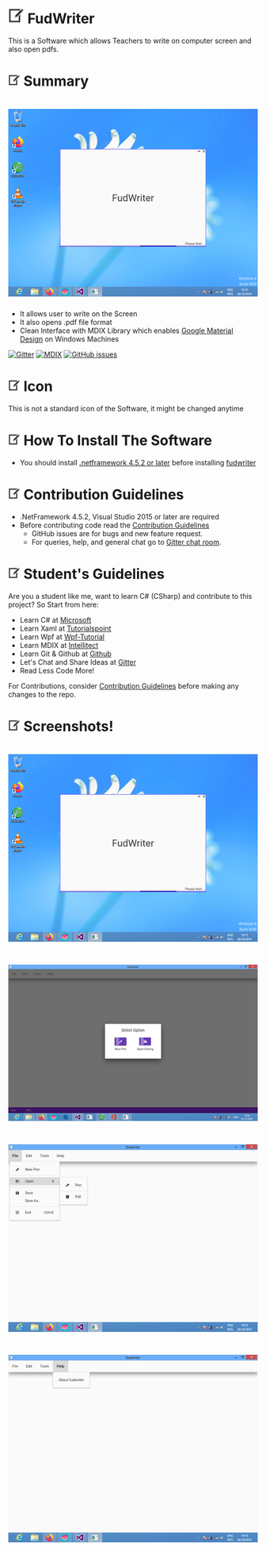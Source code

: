 # ![Alt text](web/images/pen32.png "FudWriter") FudWriter

This is a Software which allows Teachers to write on computer screen and also open pdfs.

# ![Alt text](web/images/pen24.png "Summary") Summary
# ![Alt text](web/images/Screenshot1.png "Splash Screen")

* It allows user to write on the Screen
* It also opens .pdf file format
* Clean Interface with MDIX Library which enables [Google Material Design](https://material.io/design/) on Windows Machines

[![Gitter](https://img.shields.io/badge/Gitter-Join%20Chat,%20Help,%20Say%20Hello!-green.svg?logo=gitter&style=flat-square)](https://gitter.im/fudfc/fudwriter)
[![MDIX](https://img.shields.io/badge/Library-Material%20Design%20in%20Xaml-informational)](http://materialdesigninxaml.net/)
[![GitHub issues](https://img.shields.io/github/issues/mustaphayusuf/fudwriter)](https://github.com/mustaphayusuf/fudwriter/issues)

# ![Alt text](web/images/pen24.png "How To Install!") Icon
This is not a standard icon of the Software, it might be changed anytime

# ![Alt text](web/images/pen24.png "How To Install!") How To Install The Software
* You should install [.netframework 4.5.2 or later](https://dotnet.microsoft.com/download/dotnet-framework) before installing [fudwriter](https://github.com/mustaphayusuf/fudwriter/releases)

# ![Alt text](web/images/pen24.png "Contributions") Contribution Guidelines

* .NetFramework 4.5.2, Visual Studio 2015 or later are required
* Before contributing code read the [Contribution Guidelines](.github/CONTRIBUTING.md)
  * GitHub issues are for bugs and new feature request.
  * For queries, help, and general chat go to [Gitter chat room](https://gitter.im/fudfc/fudwriter).

# ![Alt text](web/images/pen24.png "Student's Guidelines") Student's Guidelines
Are you a student like me, want to learn C# (CSharp) and contribute to this project? So Start from here:
* Learn C# at [Microsoft](https://docs.microsoft.com/en-us/dotnet/csharp/programming-guide/)
* Learn Xaml at [Tutorialspoint](https://www.tutorialspoint.com/xaml/index.htm)
* Learn Wpf at [Wpf-Tutorial](https://wpf-tutorial.com/)
* Learn MDIX at [Intellitect](https://intellitect.com/getting-started-material-design-in-xaml/)
* Learn Git & Github at [Github](https://guides.github.com/)
* Let's Chat and Share Ideas at [Gitter](https://gitter.im/fudfc/fudwriter)
* Read Less Code More!

For Contributions, consider [Contribution Guidelines](.github/CONTRIBUTING.md) before making any changes to the repo.


# ![Alt text](web/images/pen24.png "Screenshots") Screenshots!
# ![Alt text](web/images/Screenshot1.png "Splash Screen")
# ![Alt text](web/images/Screenshot002.png "Option Dialog")
# ![Alt text](web/images/Screenshot2.png "Menus")
# ![Alt text](web/images/Screenshot3.png "Menus")
